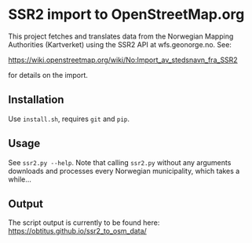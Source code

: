 # SSR2 import to OpenStreetMap.org
This project fetches and translates data from the Norwegian Mapping Authorities (Kartverket)
using the SSR2 API at wfs.geonorge.no. See:

https://wiki.openstreetmap.org/wiki/No:Import_av_stedsnavn_fra_SSR2

for details on the import.

## Installation
Use `install.sh`, requires `git` and `pip`.

## Usage
See `ssr2.py --help`. Note that calling `ssr2.py` without any arguments
downloads and processes every Norwegian municipality, which takes a while…

## Output
The script output is currently to be found here:
https://obtitus.github.io/ssr2_to_osm_data/
